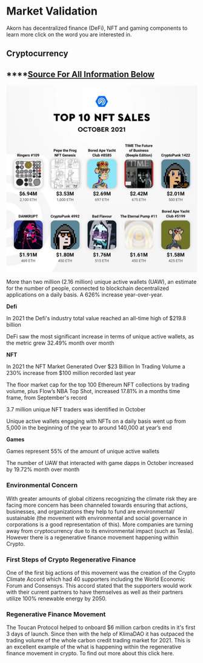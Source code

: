 # Market Validation

Akorn has decentralized finance (DeFi), NFT and gaming components to learn more click on the word you are interested in.&#x20;

## **Cryptocurrency**

## ****[Source For All Information Below](https://dappradar.com/blog/dapp-industry-overview-october-2021-on-nfts-defi-and-games)

![](<../.gitbook/assets/image (4).png>)

More than two million (2.16 million) unique active wallets (UAW), an estimate for the number of people, connected to blockchain decentralized applications on a daily basis. A 626% increase year-over-year.&#x20;

**Defi**&#x20;

In 2021 the Defi's industry total value reached an all-time high of $219.8 billion

DeFi saw the most significant increase in terms of unique active wallets, as the metric grew 32.49% month over month

**NFT**

In 2021 the NFT Market Generated Over $23 Billion In Trading Volume a 230% increase from $100 million recorded last year&#x20;

The floor market cap for the top 100 Ethereum NFT collections by trading volume, plus Flow’s NBA Top Shot, increased 17.81% in a months time frame, from September's record

3.7 million unique NFT traders was identified in October

&#x20;Unique active wallets engaging with NFTs on a daily basis went up from 5,000 in the beginning of the year to around 140,000 at year’s end

**Games**

Games represent 55% of the amount of unique active wallets&#x20;

The number of UAW that interacted with game dapps in October increased by 19.72% month over month

### Environmental Concern

With greater amounts of global citizens recognizing the climate risk they are facing more concern has been channeled towards ensuring that actions, businesses, and organizations they help to fund are environmental/ sustainable (the movement with environmental and social governance in corporations is a good representation of this). More companies are turning away from cryptocurrency due to its environmental impact (such as Tesla). However there is a regenerative finance movement happening within Crypto.&#x20;

### First Steps of Crypto Regenerative Finance&#x20;

One of the first big actions of this movement was the creation of the Crypto Climate Accord which had 40 supporters including the World Economic Forum and Consensys. This accord stated that the supporters would work with their current partners to have themselves as well as their partners utilize 100% renewable energy by 2050.&#x20;

### Regenerative Finance Movement&#x20;

The Toucan Protocol helped to onboard $6 million carbon credits in it's first 3 days of launch. Since then with the help of KlimaDAO it has outpaced the trading volume of the whole carbon credit trading market for 2021. This is an excellent example of the what is happening within the regenerative finance movement in crypto. To find out more about this click here.&#x20;
